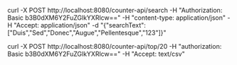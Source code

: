 curl -X POST http://localhost:8080/counter-api/search -H "Authorization: Basic b3B0dXM6Y2FuZGlkYXRlcw==" -H "content-type: application/json" -H "Accept: application/json" -d "{\"searchText\":[\"Duis\",\"Sed\",\"Donec\",\"Augue\",\"Pellentesque\",\"123\"]}"


curl -X POST http://localhost:8080/counter-api/top/20 -H "authorization: Basic b3B0dXM6Y2FuZGlkYXRlcw==" -H "Accept: text/csv"